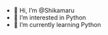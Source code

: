 - 👋 Hi, I’m @Shikamaru
- 👀 I’m interested in Python
- 🌱 I’m currently learning Python
<!---
ArsamDev/ArsamDev is a ✨ special ✨ repository because its `README.md` (this file) appears on your GitHub profile.
You can click the Preview link to take a look at your changes.
--->
